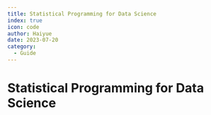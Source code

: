 ```yaml
---
title: Statistical Programming for Data Science
index: true
icon: code
author: Haiyue
date: 2023-07-20
category:
  - Guide
---
```


# Statistical Programming for Data Science